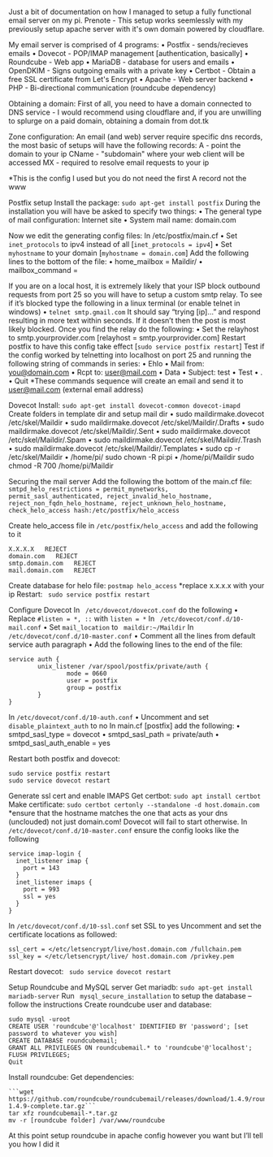 Just a bit of documentation on how I managed to setup a fully functional email server on my pi.
Prenote - This setup works seemlessly with my previously setup apache server with it's own domain powered by cloudflare.

My email server is comprised of 4 programs:
•	Postfix - sends/recieves emails
•	Dovecot - POP/IMAP management [authentication, basically]
•	Roundcube - Web app
•	MariaDB - database for users and emails
•	OpenDKIM - Signs outgoing emails with a private key
•	Certbot - Obtain a free SSL certificate from Let's Encrypt
•	Apache - Web server backend
•	PHP - Bi-directional communication (roundcube dependency)
  
Obtaining a domain:
First of all, you need to have a domain connected to DNS service - I would recommend using cloudflare and, if you are unwilling to splurge on a paid domain, obtaining a domain from dot.tk

Zone configuration:
An email (and web) server require specific dns records, the most basic of setups will have the following records:
A - point the domain to your ip
CName - "subdomain" where your web client will be accessed
MX - required to resolve email requests to your ip
 
*This is the config I used but you do not need the first A record not the www

Postfix setup
Install the package: ```sudo apt-get install postfix```
During the installation you will have be asked to specify two things: 
•	The general type of mail configuration: Internet site 
•	System mail name: domain.com

Now we edit the generating config files:
In /etc/postfix/main.cf
•	Set ```inet_protocols``` to ipv4 instead of all [```inet_protocols = ipv4```]
•	Set ```myhostname``` to your domain [```myhostname = domain.com```]
Add the following lines to the bottom of the file:
•	home_mailbox = Maildir/ 
•	mailbox_command =

If you are on a local host, it is extremely likely that your ISP block outbound requests from port 25 so you will have to setup a custom smtp relay. 
To see if it’s blocked type the following in a linux terminal (or enable telnet in windows)
•	```telnet smtp.gmail.com```
It should say “trying [ip]…” and respond resulting in more text within seconds. If it doesn’t then the post is most likely blocked. Once you find the relay do the following:
•	Set the relayhost to smtp.yourprovider.com [relayhost = smtp.yourprovider.com]
Restart postfix to have this config take effect [```sudo service postfix restart```]
Test if the config worked by telnetting into localhost on port 25 and running the following string of commands in series:
•	Ehlo
•	Mail from: you@domain.com
•	Rcpt to: user@mail.com
•	Data
•	Subject: test
•	Test
•	.
•	Quit
*These commands sequence will create an email and send it to user@mail.com (external email address)

Dovecot
Install: ```sudo apt-get install dovecot-common dovecot-imapd```
Create folders in template dir and setup mail dir
•	sudo maildirmake.dovecot /etc/skel/Maildir 
•	sudo maildirmake.dovecot /etc/skel/Maildir/.Drafts 
•	sudo maildirmake.dovecot /etc/skel/Maildir/.Sent 
•	sudo maildirmake.dovecot /etc/skel/Maildir/.Spam 
•	sudo maildirmake.dovecot /etc/skel/Maildir/.Trash 
•	sudo maildirmake.dovecot /etc/skel/Maildir/.Templates
•	sudo cp -r /etc/skel/Maildir 
•	/home/pi/ sudo chown -R pi:pi 
•	/home/pi/Maildir sudo chmod -R 700 /home/pi/Maildir


Securing the mail server
Add the following the bottom of the main.cf file:
```smtpd_helo_restrictions = permit_mynetworks, permit_sasl_authenticated, reject_invalid_helo_hostname, reject_non_fqdn_helo_hostname, reject_unknown_helo_hostname, check_helo_access hash:/etc/postfix/helo_access```

Create helo_access file in ```/etc/postfix/helo_access``` and add the following to it
```
X.X.X.X   REJECT
domain.com   REJECT
smtp.domain.com   REJECT
mail.domain.com   REJECT
```
Create database for helo file: ```postmap helo_access```
*replace x.x.x.x with your ip
Restart: ``` sudo service postfix restart```

Configure Dovecot
In ``` /etc/dovecot/dovecot.conf``` do the following
•	Replace ```#listen = *, ::``` with ```listen = *```
In ``` /etc/dovecot/conf.d/10-mail.conf```
•	Set ```mail_location``` to ``` maildir:~/Maildir```
In ``` /etc/dovecot/conf.d/10-master.conf```
•	Comment all the lines from default service auth paragraph
•	Add the following lines to the end of the file:
```
service auth {
        unix_listener /var/spool/postfix/private/auth {
                mode = 0660
                user = postfix
                group = postfix
        }
}
```

In 
```/etc/dovecot/conf.d/10-auth.conf```
•	Uncomment and set ```disable_plaintext_auth``` to no
In main.cf [postfix] add the following:
•	smtpd_sasl_type = dovecot
•	smtpd_sasl_path = private/auth
•	smtpd_sasl_auth_enable = yes

Restart both postfix and dovecot: 
```
sudo service postfix restart 
sudo service dovecot restart
```

Generate ssl cert and enable IMAPS
Get certbot: ```sudo apt install certbot``` 
Make certificate: ```sudo certbot certonly --standalone -d host.domain.com ```
*ensure that the hostname matches the one that acts as your dns (unclouded) not just domain.com! Dovecot will fail to start otherwise.
In ```/etc/dovecot/conf.d/10-master.conf``` ensure the config looks like the following
```
service imap-login {
  inet_listener imap {
    port = 143
  } 
  inet_listener imaps {
    port = 993
    ssl = yes
  }
}
```

In ```/etc/dovecot/conf.d/10-ssl.conf``` set SSL to yes
Uncomment and set the certificate locations as followed:
```
ssl_cert = </etc/letsencrypt/live/host.domain.com /fullchain.pem
ssl_key = </etc/letsencrypt/live/ host.domain.com /privkey.pem
```
Restart dovecot: ``` sudo service dovecot restart```

Setup Roundcube and MySQL server
Get mariadb: ```sudo apt-get install mariadb-server```
Run ``` mysql_secure_installation``` to setup the database – follow the instructions
Create roundcube user and database:
```
sudo mysql -uroot
CREATE USER 'roundcube'@'localhost' IDENTIFIED BY 'password'; [set password to whatever you wish]
CREATE DATABASE roundcubemail;
GRANT ALL PRIVILEGES ON roundcubemail.* to 'roundcube'@'localhost';
FLUSH PRIVILEGES;
Quit
```

Install roundcube:
Get dependencies:
``` sudo apt-get install apache2 mariadb-server php7.2 php7.2-gd php-mysql php7.2-curl php7.2-zip php7.2-ldap php7.2-mbstring php-imagick php7.2-intl php7.2-xml unzip wget curl -y
```wget https://github.com/roundcube/roundcubemail/releases/download/1.4.9/roundcubemail-1.4.9-complete.tar.gz```
tar xfz roundcubemail-*.tar.gz
mv -r [roundcube folder] /var/www/roundcube
```

At this point setup roundcube in apache config however you want but I’ll tell you how I did it


